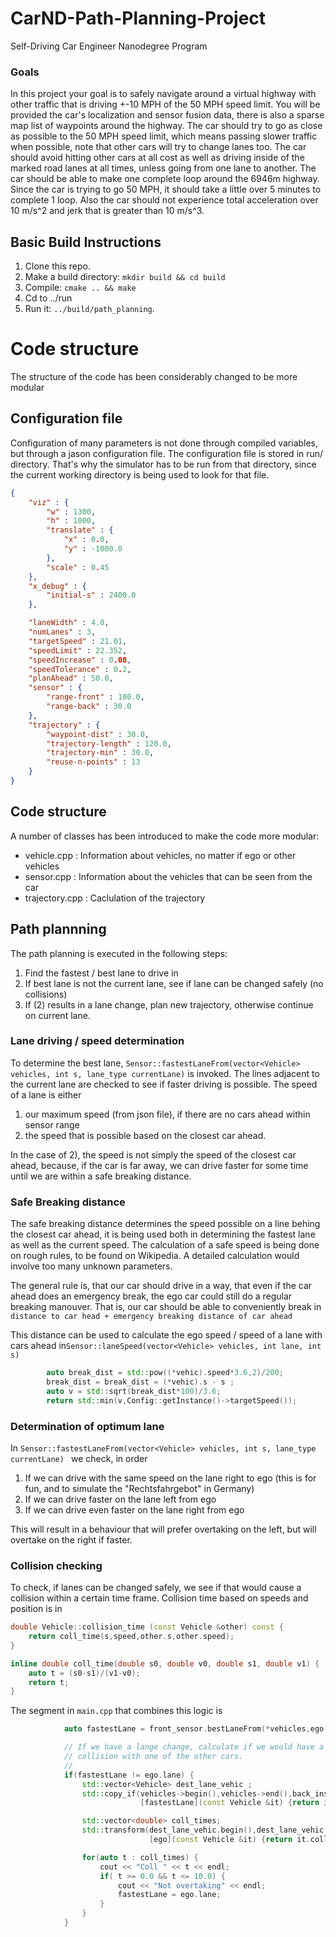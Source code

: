 # CarND-Path-Planning-Project
Self-Driving Car Engineer Nanodegree Program


### Goals
In this project your goal is to safely navigate around a virtual highway with other traffic that is driving +-10 MPH of the 50 MPH speed limit. You will be provided the car's localization and sensor fusion data, there is also a sparse map list of waypoints around the highway. The car should try to go as close as possible to the 50 MPH speed limit, which means passing slower traffic when possible, note that other cars will try to change lanes too. The car should avoid hitting other cars at all cost as well as driving inside of the marked road lanes at all times, unless going from one lane to another. The car should be able to make one complete loop around the 6946m highway. Since the car is trying to go 50 MPH, it should take a little over 5 minutes to complete 1 loop. Also the car should not experience total acceleration over 10 m/s^2 and jerk that is greater than 10 m/s^3.


## Basic Build Instructions

1. Clone this repo.
2. Make a build directory: `mkdir build && cd build`
3. Compile: `cmake .. && make`
4. Cd to ../run
4. Run it: `../build/path_planning`.


# Code structure

The structure of the code has been considerably changed to be more modular

## Configuration file

Configuration of many parameters is not done through compiled variables, but through a jason configuration file. The configuration file is stored in run/ directory. That's why the simulator has to be run from that directory, since the current working directory
is being used to look for that file.

```json
{
    "viz" : {
        "w" : 1300,
        "h" : 1000,
        "translate" : {
            "x" : 0.0,
            "y" : -1000.0
        },
        "scale" : 0.45
    },
    "x_debug" : {
        "initial-s" : 2400.0
    },

    "laneWidth" : 4.0,
    "numLanes" : 3,
    "targetSpeed" : 21.01,
    "speedLimit" : 22.352,
    "speedIncrease" : 0.08,
    "speedTolerance" : 0.2,
    "planAhead" : 50.0,
    "sensor" : {
        "range-front" : 100.0,
        "range-back" : 30.0
    },
    "trajectory" : {
        "waypoint-dist" : 30.0,
        "trajectory-length" : 120.0,
        "trajectory-min" : 30.0,
        "reuse-n-points" : 13
    }
}
```

## Code structure

A number of classes has been introduced to make the code more modular:

- vehicle.cpp : Information about vehicles, no matter if ego or other vehicles
- sensor.cpp : Information about the vehicles that can be seen from the car
- trajectory.cpp : Caclulation of the trajectory

## Path plannning

The path planning is executed in the following steps:

1. Find the fastest / best lane to drive in
2. If best lane is not the current lane, see if lane can be changed safely (no collisions)
3. If (2) results in a lane change, plan new trajectory, otherwise continue on current lane.

### Lane driving / speed determination

To determine the best lane, ```Sensor::fastestLaneFrom(vector<Vehicle> vehicles, int s, lane_type currentLane)``` is invoked. The lines adjacent to the current lane are checked to see if faster driving is possible. The speed of a lane is either
1. our maximum speed (from json file), if there are no cars ahead within sensor range
2. the speed that is possible based on the closest car ahead.

In the case of 2), the speed is not simply the speed of the closest car ahead, because, if the car is far away, we can drive faster for some time until we are within a safe breaking distance.

### Safe Breaking distance

The safe breaking distance determines the speed possible on a line behing the closest car ahead, it is being used both in determining the fastest lane as well as the current speed. The calculation of a safe speed is being done on rough rules, to be found on Wikipedia. A detailed calculation would involve too many unknown parameters. 

The general rule is, that our car should drive in a way, that even if the car ahead does an emergency break, the ego car could still do a regular breaking manouver.  That is, our car should be able to conveniently break in 
```distance to car head + emergency breaking distance of car ahead ```

This distance can be used to calculate the ego speed / speed of a lane with cars ahead in```Sensor::laneSpeed(vector<Vehicle> vehicles, int lane, int s)```

```cpp
        auto break_dist = std::pow((*vehic).speed*3.6,2)/200;
        break_dist = break_dist = (*vehic).s - s ;
        auto v = std::sqrt(break_dist*100)/3.6;
        return std::min(v,Config::getInstance()->targetSpeed());
```

### Determination of optimum lane

In ```Sensor::fastestLaneFrom(vector<Vehicle> vehicles, int s, lane_type currentLane) ``` we check, in order
1. If we can drive with the same speed on the lane right to ego (this is for fun, and to simulate the "Rechtsfahrgebot" in Germany)
2. If we can drive faster on the lane left from ego
3. If we can drive even faster on the lane right from ego

This will result in a behaviour that will prefer overtaking on the left, but will overtake on the right if faster.

### Collision checking

To check, if lanes can be changed safely, we see if that would cause a collision within a certain time frame. Collision time based on speeds and position is in
```cpp
double Vehicle::collision_time (const Vehicle &other) const {
    return coll_time(s,speed,other.s,other.speed);
}

inline double coll_time(double s0, double v0, double s1, double v1) {
    auto t = (s0-s1)/(v1-v0);
    return t;
}


```

The segment in ```main.cpp``` that combines this logic is

```cpp
            auto fastestLane = front_sensor.bestLaneFrom(*vehicles,ego.s,ego.lane);

            // If we have a lange change, calculate if we would have a
            // collision with one of the other cars.
            //
            if(fastestLane != ego.lane) {
                std::vector<Vehicle> dest_lane_vehic ;
                std::copy_if(vehicles->begin(),vehicles->end(),back_inserter(dest_lane_vehic),
                             [fastestLane](const Vehicle &it) {return it.lane == fastestLane;});

                std::vector<double> coll_times;
                std::transform(dest_lane_vehic.begin(),dest_lane_vehic.end(),back_inserter(coll_times),
                               [ego](const Vehicle &it) {return it.collision_time(ego);});

                for(auto t : coll_times) {
                    cout << "Coll " << t << endl;
                    if( t >= 0.0 && t <= 10.0) {
                        cout << "Not overtaking" << endl;
                        fastestLane = ego.lane;
                    }
                }
            }
``` 
